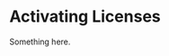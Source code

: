 [title]: # (Activating Licenses)
[tags]: # (XXX)
[priority]: # (1314)
# Activating Licenses
Something here.

